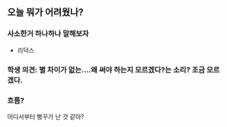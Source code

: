 ## 오늘 뭐가 어려웠나?

### 사소한거 하나하나 말해보자

- 리덕스

### 학생 의견: 별 차이가 없는....왜 써야 하는지 모르겠다?는 소리? 조금 모르겠다.

### 흐름?

어디서부터 빵꾸가 난 것 같아?